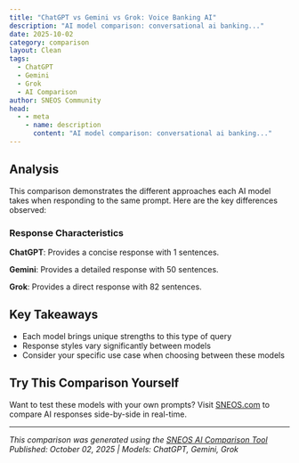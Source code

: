```yaml
---
title: "ChatGPT vs Gemini vs Grok: Voice Banking AI"
description: "AI model comparison: conversational ai banking..."
date: 2025-10-02
category: comparison
layout: Clean
tags:
  - ChatGPT
  - Gemini
  - Grok
  - AI Comparison
author: SNEOS Community
head:
  - - meta
    - name: description
      content: "AI model comparison: conversational ai banking..."
---
```


<ChatComparison
  title="ChatGPT vs Gemini vs Grok: Voice Banking AI"
  prompt="conversational ai banking"
  :responses='{
    "ChatGPT": "Error calling OpenAI API.",
    "Gemini": "Conversational AI in banking is rapidly transforming the way financial institutions interact with their customers. It encompasses a range of technologies, primarily chatbots and virtual assistants, that use natural language processing (NLP), machine learning (ML), and artificial intelligence (AI) to understand and respond to customer queries in a human-like manner.\n\nHere\u0027s a breakdown of key aspects of conversational AI in banking:\n\n**What it does:**\n\n*   **Customer Service:** Handles a wide range of customer service inquiries, such as account balance checks, transaction history retrieval, payment inquiries, address changes, and general information.\n*   **Transactions:** Facilitates simple transactions like money transfers, bill payments, and card activation.\n*   **Lead Generation:** Identifies potential customers for financial products and services through personalized interactions.\n*   **Personalized Financial Advice:** Offers tailored recommendations based on customer spending habits, financial goals, and risk tolerance.\n*   **Fraud Detection:** Analyzes conversations for suspicious patterns that may indicate fraudulent activity.\n*   **Onboarding:** Guides new customers through the account opening process and provides information on bank services.\n*   **Marketing:** Delivers targeted marketing messages and promotions based on customer preferences.\n*   **Employee Assistance:** Provides internal support to bank employees, answering questions about policies, procedures, and internal systems.\n\n**Benefits for Banks:**\n\n*   **Improved Customer Experience:** Provides 24/7 availability, instant responses, and personalized interactions, leading to increased customer satisfaction.\n*   **Reduced Operational Costs:** Automates routine tasks, freeing up human agents to handle more complex issues, thus lowering operational costs.\n*   **Increased Efficiency:** Handles a high volume of customer inquiries simultaneously, improving efficiency and reducing wait times.\n*   **Enhanced Lead Generation:** Identifies potential customers and provides personalized recommendations, leading to increased sales.\n*   **Data-Driven Insights:** Gathers valuable customer data through conversations, providing insights into customer needs and preferences.\n*   **Competitive Advantage:** Differentiates banks from competitors by offering cutting-edge customer service and personalized experiences.\n*   **Improved Fraud Detection:** Helps identify and prevent fraudulent activities through conversation analysis.\n\n**Benefits for Customers:**\n\n*   **24/7 Availability:** Access to banking services and information anytime, anywhere.\n*   **Instant Responses:** Quick and efficient resolution of queries without long wait times.\n*   **Personalized Experience:** Tailored recommendations and support based on individual needs.\n*   **Convenience:** Easy access to banking services through familiar channels like chat and voice.\n*   **Proactive Support:** Receive timely alerts and notifications about account activity and potential issues.\n*   **Financial Literacy:** Access to financial information and advice in an easily understandable format.\n\n**Channels:**\n\nConversational AI in banking is deployed across various channels:\n\n*   **Chatbots:** Text-based interfaces embedded in banking apps, websites, and messaging platforms.\n*   **Voice Assistants:** Virtual assistants like Amazon Alexa and Google Assistant integrated with banking services.\n*   **Interactive Voice Response (IVR):** Automated phone systems that use speech recognition to understand and respond to customer queries.\n*   **Social Media:** Chatbots integrated into social media platforms like Facebook Messenger and Twitter.\n\n**Challenges:**\n\n*   **Security and Privacy:** Ensuring the security of customer data and compliance with privacy regulations.\n*   **Accuracy and Reliability:**  Developing AI models that accurately understand and respond to customer queries.\n*   **Integration with Legacy Systems:** Integrating conversational AI with existing banking systems can be complex and costly.\n*   **Customer Trust and Adoption:** Building trust with customers and encouraging them to use conversational AI services.\n*   **Handling Complex Issues:** Ensuring that AI systems can effectively handle complex issues and escalate them to human agents when necessary.\n*   **Bias and Fairness:** Addressing potential biases in AI models that could lead to unfair or discriminatory outcomes.\n*   **Maintaining Empathy:**  Creating interactions that feel empathetic and understanding to human customers.\n\n**Examples of Use Cases:**\n\n*   **Transferring funds:** \u0022Transfer $50 to John\u0027s account.\u0022\n*   **Checking account balance:** \u0022What\u0027s my checking account balance?\u0022\n*   **Reporting a lost card:** \u0022I lost my credit card.  How do I report it?\u0022\n*   **Asking about interest rates:** \u0022What are the current interest rates for savings accounts?\u0022\n*   **Scheduling an appointment:** \u0022I want to schedule an appointment with a financial advisor.\u0022\n*   **Getting pre-approved for a loan:** \u0022Can I get pre-approved for a car loan?\u0022\n\n**The Future of Conversational AI in Banking:**\n\n*   **More Personalized and Proactive Interactions:** AI will anticipate customer needs and offer personalized solutions.\n*   **Advanced Natural Language Understanding:** AI will become better at understanding complex language and nuanced emotions.\n*   **Integration with New Technologies:** Conversational AI will integrate with emerging technologies like blockchain and IoT.\n*   **Focus on Financial Wellness:** AI will play a greater role in helping customers manage their finances and achieve their financial goals.\n*   **Hyper-personalization:** Tailoring every aspect of the interaction to the individual customer\u0027s preferences and needs.\n*   **AI-powered fraud detection and prevention will become even more sophisticated.**\n\n**In Conclusion:**\n\nConversational AI is transforming the banking industry by providing a more convenient, efficient, and personalized customer experience. While challenges remain, the benefits of conversational AI are significant, and its adoption is expected to continue to grow in the coming years.  Banks that embrace this technology will be well-positioned to thrive in the increasingly competitive financial landscape.\n",
    "Grok": "Conversational AI in banking refers to the use of artificial intelligence (AI) technologies, such as chatbots and virtual assistants, to interact with customers in a natural, human-like way. These tools leverage natural language processing (NLP), machine learning (ML), and other AI techniques to provide personalized, efficient, and 24/7 customer service in the banking sector. Here\u0027s a breakdown of how conversational AI is transforming banking, its benefits, use cases, and challenges:\n\n---\n\n### **How Conversational AI Works in Banking**\n1. **Natural Language Processing (NLP):** Enables the AI to understand and interpret customer queries, whether typed or spoken, in natural language.\n2. **Machine Learning (ML):** Helps the system learn from interactions to improve responses and predict customer needs over time.\n3. **Integration with Backend Systems:** Connects with banking databases and systems to retrieve account information, process transactions, or provide real-time updates.\n4. **Multichannel Support:** Works across platforms like mobile apps, websites, social media, and messaging apps (e.g., WhatsApp, Facebook Messenger).\n\n---\n\n### **Key Use Cases of Conversational AI in Banking**\n1. **Customer Support:**\n   - Answering FAQs about account balances, transaction history, or branch locations.\n   - Assisting with password resets or account login issues.\n   - Providing 24/7 support without the need for human agents.\n\n2. **Personalized Financial Advice:**\n   - Recommending savings plans, loans, or investment options based on customer data.\n   - Sending reminders for bill payments or upcoming due dates.\n\n3. **Transaction Assistance:**\n   - Facilitating fund transfers, bill payments, or loan applications through conversational interfaces.\n   - Confirming transactions with voice or text commands.\n\n4. **Fraud Detection and Alerts:**\n   - Notifying customers of suspicious activity in real-time.\n   - Guiding users through steps to secure their accounts if fraud is detected.\n\n5. **Onboarding and Account Setup:**\n   - Assisting new customers with opening accounts or applying for credit cards.\n   - Simplifying KYC (Know Your Customer) processes through guided interactions.\n\n6. **Loan and Mortgage Guidance:**\n   - Explaining loan terms, interest rates, and eligibility criteria.\n   - Helping customers apply for loans or track application status.\n\n---\n\n### **Benefits of Conversational AI in Banking**\n1. **Improved Customer Experience:**\n   - Offers instant responses and personalized interactions.\n   - Reduces wait times compared to traditional call centers.\n\n2. **Cost Efficiency:**\n   - Automates repetitive tasks, reducing the need for human agents.\n   - Lowers operational costs for banks.\n\n3. **24/7 Availability:**\n   - Provides round-the-clock assistance, catering to customers in different time zones.\n\n4. **Scalability:**\n   - Handles thousands of customer queries simultaneously without performance issues.\n\n5. **Data Insights:**\n   - Collects and analyzes customer interaction data to improve services and tailor offerings.\n\n---\n\n### **Challenges of Conversational AI in Banking**\n1. **Security and Privacy:**\n   - Handling sensitive financial data requires robust encryption and compliance with regulations like GDPR or CCPA.\n   - Risk of data breaches or unauthorized access during conversations.\n\n2. **Complex Queries:**\n   - AI may struggle with nuanced or uncommon customer requests, requiring human intervention.\n   - Misinterpretation of user intent can lead to frustration.\n\n3. **Regulatory Compliance:**\n   - Must adhere to strict banking regulations and ensure transparency in automated interactions.\n\n4. **Customer Trust:**\n   - Some customers may prefer human interaction for sensitive matters like loans or fraud issues.\n   - Building trust in AI systems can take time.\n\n5. **Integration Issues:**\n   - Seamless integration with legacy banking systems can be challenging and costly.\n\n---\n\n### **Examples of Conversational AI in Banking**\n1. **Bank of America\u2019s Erica:**\n   - A virtual assistant that helps customers check balances, pay bills, and receive financial insights.\n2. **HDFC Bank\u2019s EVA (Electronic Virtual Assistant):**\n   - Assists with customer queries on banking products and services via the bank\u2019s website and app.\n3. **Wells Fargo\u2019s Chatbot:**\n   - Integrated into the mobile app to answer questions, provide account updates, and assist with transactions.\n4. **Capital One\u2019s Eno:**\n   - A text-based assistant that helps with account management, fraud alerts, and bill payments.\n\n---\n\n### **Future of Conversational AI in Banking**\n1. **Voice-Based Banking:**\n   - Integration with smart speakers (e.g., Amazon Alexa, Google Home) for hands-free banking.\n2. **Hyper-Personalization:**\n   - Using AI to offer highly tailored financial advice based on spending habits and goals.\n3. **Multilingual Support:**\n   - Expanding language capabilities to cater to diverse customer bases.\n4. **Emotion Recognition:**\n   - Detecting customer emotions through tone or text sentiment to improve interactions.\n5. **Blockchain and AI Integration:**\n   - Enhancing security and transparency in transactions using conversational interfaces.\n\n---\n\nConversational AI is revolutionizing the banking industry by making services more accessible, efficient, and customer-centric. However, banks must address challenges like security and trust to fully capitalize on its potential. If you\u0027re looking for specifics, such as how to implement conversational AI or examples of platforms to use, let me know! I\u0027d be happy to dive deeper. \uD83D\uDE0A What\u0027s your interest in this topic? Are you exploring it for a project or just curious?"
  }'
  published-date="12:51"
/>

## Analysis

This comparison demonstrates the different approaches each AI model takes when responding to the same prompt. Here are the key differences observed:

### Response Characteristics

**ChatGPT**: Provides a concise response with 1 sentences. 

**Gemini**: Provides a detailed response with 50 sentences. 

**Grok**: Provides a direct response with 82 sentences. 

## Key Takeaways

- Each model brings unique strengths to this type of query
- Response styles vary significantly between models
- Consider your specific use case when choosing between these models

## Try This Comparison Yourself

Want to test these models with your own prompts? Visit [SNEOS.com](https://sneos.com) to compare AI responses side-by-side in real-time.

---

*This comparison was generated using the [SNEOS AI Comparison Tool](https://sneos.com)*
*Published: October 02, 2025 | Models: ChatGPT, Gemini, Grok*
